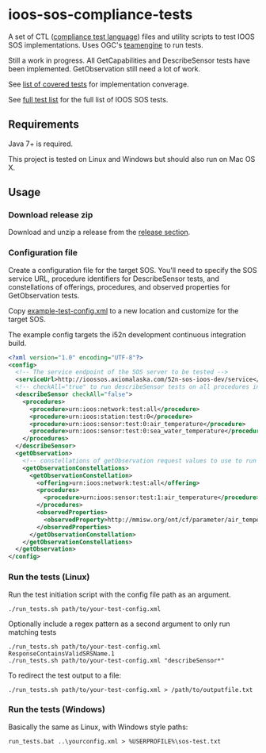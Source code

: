 # ioos-sos-compliance-tests

A set of CTL ([compliance test language](http://portal.opengeospatial.org/files/?artifact_id=33085)) files and utility scripts to test IOOS SOS implementations.
Uses OGC's [teamengine](https://github.com/opengeospatial/teamengine) to run tests.

Still a work in progress. All GetCapabilities and DescribeSensor tests have been implemented. GetObservation still need a lot of work.

See [list of covered tests](covered_tests.txt) for implementation converage.

See [full test list](https://github.com/ioos/sos-guidelines/blob/master/doc/testing/sos_test_list_github_notoc_summary.md) for the full list of IOOS SOS tests.

## Requirements

Java 7+ is required.

This project is tested on Linux and Windows but should also run on Mac OS X.

## Usage

### Download release zip

Download and unzip a release from the [release section](https://github.com/ioos/ioos-sos-compliance-tests/releases).

### Configuration file

Create a configuration file for the target SOS. You'll need to specify the SOS service URL, procedure identifiers for DescribeSensor tests,
and constellations of offerings, procedures, and observed properties for GetObservation tests.

Copy [example-test-config.xml](example-test-config.xml) to a new location and customize for the target SOS.

The example config targets the i52n development continuous integration build.

```xml
<?xml version="1.0" encoding="UTF-8"?>
<config>
  <!-- The service endpoint of the SOS server to be tested -->
  <serviceUrl>http://ioossos.axiomalaska.com/52n-sos-ioos-dev/service</serviceUrl>
  <!-- checkAll="true" to run describeSensor tests on all procedures in the SOS. Otherwise list below -->
  <describeSensor checkAll="false">
    <procedures>
      <procedure>urn:ioos:network:test:all</procedure>
      <procedure>urn:ioos:station:test:0</procedure>
      <procedure>urn:ioos:sensor:test:0:air_temperature</procedure>
      <procedure>urn:ioos:sensor:test:0:sea_water_temperature</procedure>
    </procedures>
  </describeSensor>
  <getObservation>
    <!-- constellations of getObservation request values to use to run tests -->
    <getObservationConstellations>
      <getObservationConstellation>
        <offering>urn:ioos:network:test:all</offering>
        <procedures>
          <procedure>urn:ioos:sensor:test:1:air_temperature</procedure>
        </procedures>
        <observedProperties>
          <observedProperty>http://mmisw.org/ont/cf/parameter/air_temperature</observedProperty>
        </observedProperties>
      </getObservationConstellation>
    </getObservationConstellations>
  </getObservation>
</config>
```

### Run the tests (Linux)

Run the test initiation script with the config file path as an argument.

```
./run_tests.sh path/to/your-test-config.xml
```

Optionally include a regex pattern as a second argument to only run matching tests

```
./run_tests.sh path/to/your-test-config.xml ResponseContainsValidSRSName.1
./run_tests.sh path/to/your-test-config.xml "describeSensor*"
```

To redirect the test output to a file:

```
./run_tests.sh path/to/your-test-config.xml > /path/to/outputfile.txt
```

### Run the tests (Windows)

Basically the same as Linux, with Windows style paths:

```
run_tests.bat ..\yourconfig.xml > %USERPROFILE%\sos-test.txt
```

